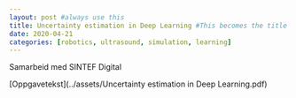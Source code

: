 ```yaml
---
layout: post #always use this
title: Uncertainty estimation in Deep Learning #This becomes the title of the page
date: 2020-04-21
categories: [robotics, ultrasound, simulation, learning]
---
```


Samarbeid med SINTEF Digital 

[Oppgavetekst](../assets/Uncertainty estimation in Deep Learning.pdf)

